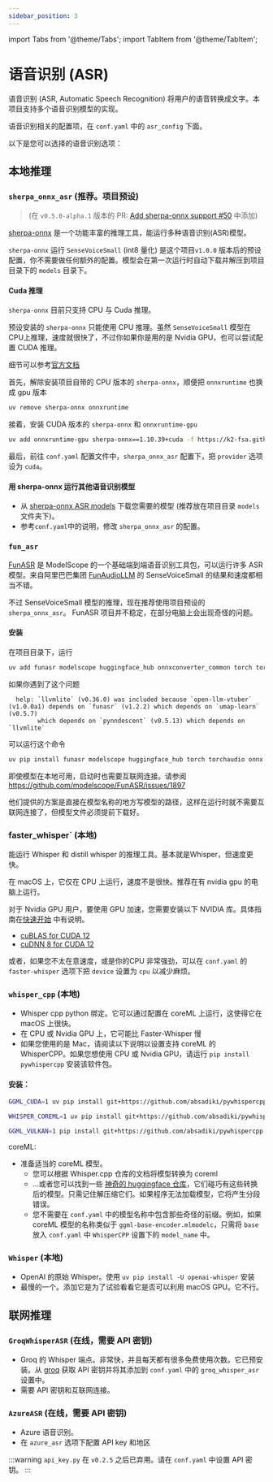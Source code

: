 ```yaml
---
sidebar_position: 3
---
```

import Tabs from '@theme/Tabs';
import TabItem from '@theme/TabItem';

# 语音识别 (ASR)

语音识别 (ASR, Automatic Speech Recognition) 将用户的语音转换成文字。本项目支持多个语音识别模型的实现。

语音识别相关的配置项，在 `conf.yaml` 中的 `asr_config` 下面。

以下是您可以选择的语音识别选项：

## 本地推理

### `sherpa_onnx_asr` (推荐。项目预设)
> (在 `v0.5.0-alpha.1` 版本的 PR: [Add sherpa-onnx support #50](https://github.com/t41372/Open-LLM-VTuber/pull/50) 中添加)

[sherpa-onnx](https://github.com/k2-fsa/sherpa-onnx) 是一个功能丰富的推理工具，能运行多种语音识别(ASR)模型。

`sherpa-onnx` 运行 `SenseVoiceSmall` (int8 量化) 是这个项目`v1.0.0` 版本后的预设配置，你不需要做任何额外的配置。模型会在第一次运行时自动下载并解压到项目目录下的 `models` 目录下。



#### Cuda 推理
`sherpa-onnx` 目前只支持 CPU 与 Cuda 推理。

预设安装的 `sherpa-onnx` 只能使用 CPU 推理。虽然 `SenseVoiceSmall` 模型在CPU上推理，速度就很快了，不过你如果你是用的是 Nvidia GPU，也可以尝试配置 CUDA 推理。

细节可以参考[官方文档](https://k2-fsa.github.io/sherpa/onnx/python/install.html#method-2-from-pre-compiled-wheels-cpu-cuda)


首先，解除安装项目自带的 CPU 版本的 `sherpa-onnx`，顺便把 `onnxruntime` 也换成 gpu 版本
```sh
uv remove sherpa-onnx onnxruntime
```

接着，安装 CUDA 版本的 `sherpa-onnx` 和 `onnxruntime-gpu`
```sh
uv add onnxruntime-gpu sherpa-onnx==1.10.39+cuda -f https://k2-fsa.github.io/sherpa/onnx/cuda.html 
```


最后，前往 `conf.yaml` 配置文件中，`sherpa_onnx_asr` 配置下，把 `provider` 选项设为 `cuda`。

#### 用 sherpa-onnx 运行其他语音识别模型

- 从 [sherpa-onnx ASR models](https://github.com/k2-fsa/sherpa-onnx/releases/tag/asr-models) 下载您需要的模型 (推荐放在项目目录 `models` 文件夹下)。
- 参考`conf.yaml`中的说明，修改 `sherpa_onnx_asr` 的配置。



### `fun_asr`
[FunASR](https://github.com/modelscope/FunASR?tab=readme-ov-file) 是 ModelScope 的一个基础端到端语音识别工具包，可以运行许多 ASR 模型。来自阿里巴巴集团 [FunAudioLLM](https://github.com/FunAudioLLM/SenseVoice) 的 SenseVoiceSmall 的结果和速度都相当不错。

不过 SenseVoiceSmall 模型的推理，现在推荐使用项目预设的 `sherpa_onnx_asr`。 FunASR 项目并不稳定，在部分电脑上会出现奇怪的问题。

#### 安装
在项目目录下，运行
```sh
uv add funasr modelscope huggingface_hub onnxconverter_common torch torchaudio onnx
```

如果你遇到了这个问题
```text
  help: `llvmlite` (v0.36.0) was included because `open-llm-vtuber` (v1.0.0a1) depends on `funasr` (v1.2.2) which depends on `umap-learn` (v0.5.7)
        which depends on `pynndescent` (v0.5.13) which depends on `llvmlite`
```
可以运行这个命令
```sh
uv pip install funasr modelscope huggingface_hub torch torchaudio onnx onnxconverter_common
```

即使模型在本地可用，启动时也需要互联网连接。请参阅 https://github.com/modelscope/FunASR/issues/1897

他们提供的方案是直接在模型名称的地方写模型的路径，这样在运行时就不需要互联网连接了，但模型文件必须提前下载好。

### faster_whisper` (本地)
能运行 Whisper 和 distill whisper 的推理工具。基本就是Whisper，但速度更快。

在 macOS 上，它仅在 CPU 上运行，速度不是很快。推荐在有 nvidia gpu 的电脑上运行。


对于 Nvidia GPU 用户，要使用 GPU 加速，您需要安装以下 NVIDIA 库。具体指南在[快速开始](/docs/quick-start.md) 中有说明。
- [cuBLAS for CUDA 12](https://developer.nvidia.com/cublas)
- [cuDNN 8 for CUDA 12](https://developer.nvidia.com/cudnn)

或者，如果您不太在意速度，或是你的CPU 非常强劲，可以在 `conf.yaml` 的 `faster-whisper` 选项下把 `device` 设置为 `cpu` 以减少麻烦。

### `whisper_cpp` (本地)
- Whisper cpp python 绑定。它可以通过配置在 coreML 上运行，这使得它在 macOS 上很快。
- 在 CPU 或 Nvidia GPU 上，它可能比 Faster-Whisper 慢
- 如果您使用的是 Mac，请阅读以下说明以设置支持 coreML 的 WhisperCPP。如果您想使用 CPU 或 Nvidia GPU，请运行 `pip install pywhispercpp` 安装该软件包。

#### 安装：

<Tabs>
  <TabItem value="nvidia-gpu" label="Nvidia GPU">

```bash
GGML_CUDA=1 uv pip install git+https://github.com/absadiki/pywhispercpp
```

  </TabItem>
  <TabItem value="macos" label="macOS">

```bash
WHISPER_COREML=1 uv pip install git+https://github.com/absadiki/pywhispercpp
```

  </TabItem>
  <TabItem value="vulkan" label="Vulkan">

```bash
GGML_VULKAN=1 pip install git+https://github.com/absadiki/pywhispercpp
```

  </TabItem>
</Tabs>

coreML:
- 准备适当的 coreML 模型。
  - 您可以根据 Whisper.cpp 仓库的文档将模型转换为 coreml
  - ...或者您可以找到一些 [神奇的 huggingface 仓库](https://huggingface.co/chidiwilliams/whisper.cpp-coreml/tree/main)，它们碰巧有这些转换后的模型。只需记住解压缩它们。如果程序无法加载模型，它将产生分段错误。
  - 您不需要在 `conf.yaml` 中的模型名称中包含那些奇怪的前缀。例如，如果 coreML 模型的名称类似于 `ggml-base-encoder.mlmodelc`，只需将 `base` 放入 `conf.yaml` 中 `WhisperCPP` 设置下的 `model_name` 中。


### `Whisper` (本地)
- OpenAI 的原始 Whisper。使用 `uv pip install -U openai-whisper` 安装
- 最慢的一个。添加它是为了试验看看它是否可以利用 macOS GPU。它不行。


## 联网推理

### `GroqWhisperASR` (在线，需要 API 密钥)

- Groq 的 Whisper 端点。非常快，并且每天都有很多免费使用次数。它已预安装。从 [groq](https://console.groq.com/keys) 获取 API 密钥并将其添加到 `conf.yaml` 中的 `groq_whisper_asr` 设置中。
- 需要 API 密钥和互联网连接。

### `AzureASR` (在线，需要 API 密钥)

- Azure 语音识别。
- 在 `azure_asr` 选项下配置 API key 和地区

:::warning
`api_key.py` 在 `v0.2.5` 之后已弃用。请在 `conf.yaml` 中设置 API 密钥。
:::
